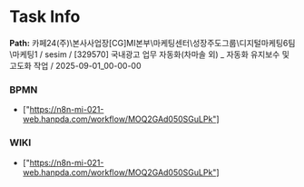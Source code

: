 # Task Info

**Path:** 카페24(주)\본사사업장\[CG]MI본부\마케팅센터\성장주도그룹\디지털마케팅6팀\마케팅1 / sesim / [329570] 국내광고 업무 자동화(차마솔 외) _ 자동화 유지보수 및 고도화 작업 / 2025-09-01_00-00-00

### BPMN
- ["https://n8n-mi-021-web.hanpda.com/workflow/MOQ2GAd050SGuLPk"]

### WIKI
- ["https://n8n-mi-021-web.hanpda.com/workflow/MOQ2GAd050SGuLPk"]

